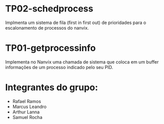 # TP02-schedprocess
Implmenta um sistema de fila (first in first out) de prioridades para o escalonamento de processos do nanvix.

# TP01-getprocessinfo
Implementa no Nanvix uma chamada de sistema que coloca em um buffer informações de um processo indicado pelo seu PID.

# Integrantes do grupo:

* Rafael Ramos
* Marcus Leandro
* Arthur Lanna 
* Samuel Rocha
